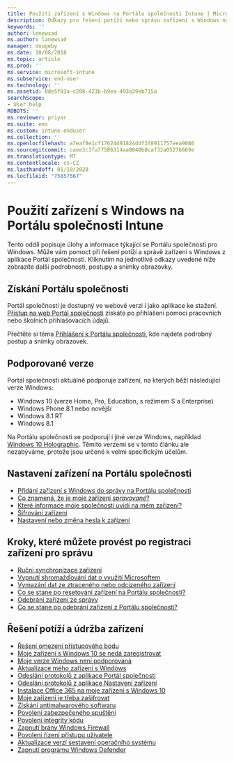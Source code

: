 ```yaml
---
title: Použití zařízení s Windows na Portálu společnosti Intune | Microsoft Docs
description: Odkazy pro řešení potíží nebo správu zařízení s Windows na Portálu společnosti
keywords: ''
author: lenewsad
ms.author: lanewsad
manager: dougeby
ms.date: 10/08/2018
ms.topic: article
ms.prod: ''
ms.service: microsoft-intune
ms.subservice: end-user
ms.technology: ''
ms.assetid: 0de5f03a-c288-423b-b9ea-493a39eb715a
searchScope:
- User help
ROBOTS: ''
ms.reviewer: priyar
ms.suite: ems
ms.custom: intune-enduser
ms.collection: ''
ms.openlocfilehash: a7eaf8e1cf17624491824ddf3f8911757eea9080
ms.sourcegitcommit: caee3c3fa77586314aa8040b0caf32a0527b669e
ms.translationtype: MT
ms.contentlocale: cs-CZ
ms.lasthandoff: 01/10/2020
ms.locfileid: "75857567"
---
```

# <a name="using-your-windows-device-with-intune-company-portal"></a>Použití zařízení s Windows na Portálu společnosti Intune

Tento oddíl popisuje úlohy a informace týkající se Portálu společnosti pro Windows. Může vám pomoct při řešení potíží a správě zařízení s Windows z aplikace Portál společnosti. Kliknutím na jednotlivé odkazy uvedené níže zobrazíte další podrobnosti, postupy a snímky obrazovky.  

## <a name="how-to-get-company-portal"></a>Získání Portálu společnosti
Portál společnosti je dostupný ve webové verzi i jako aplikace ke stažení. [Přístup na web Portál společnosti](https://go.microsoft.com/fwlink/?linkid=2010980) získáte po přihlášení pomocí pracovních nebo školních přihlašovacích údajů.  

Přečtěte si téma [Přihlášení k Portálu společnosti](https://docs.microsoft.com/intune-user-help/sign-in-to-the-company-portal), kde najdete podrobný postup a snímky obrazovek.

## <a name="supported-versions"></a>Podporované verze

Portál společnosti aktuálně podporuje zařízení, na kterých běží následující verze Windows:

* Windows 10 (verze Home, Pro, Education, s režimem S a Enterprise)
* Windows Phone 8.1 nebo novější
* Windows 8.1 RT
* Windows 8.1

Na Portálu společnosti se podporují i jiné verze Windows, například [Windows 10 Holographic](https://www.microsoft.com/hololens). Těmito verzemi se v tomto článku ale nezabýváme, protože jsou určené k velmi specifickým účelům.

## <a name="set-up-your-device-in-the-company-portal"></a>Nastavení zařízení na Portálu společnosti
- [Přidání zařízení s Windows do správy na Portálu společnosti](windows-enrollment-company-portal.md)  
- [Co znamená, že je moje zařízení *spravované*?](what-happens-if-you-install-the-company-portal-app-and-enroll-your-device-in-intune-windows.md)
- [Které informace moje společnosti uvidí na mém zařízení?](what-info-can-your-company-see-when-you-enroll-your-device-in-intune.md)
- [Šifrování zařízení](encrypt-your-device-windows.md)
- [Nastavení nebo změna hesla k zařízení](set-or-change-your-password-windows.md)

## <a name="things-you-can-do-after-your-device-is-enrolled-in-management"></a>Kroky, které můžete provést po registraci zařízení pro správu
- [Ruční synchronizace zařízení](sync-your-device-manually-windows.md)
- [Vypnutí shromažďování dat o využití Microsoftem](turn-off-microsoft-usage-data-collection-windows.md)
- [Vymazání dat ze ztraceného nebo odcizeného zařízení](reset-erase-your-device-cpwebsite.md)
- [Co se stane po resetování zařízení na Portálu společnosti?](what-happens-if-you-reset-your-device-using-the-company-portal-windows.md)
- [Odebrání zařízení ze správy](unenroll-your-device-from-intune-windows.md)
- [Co se stane po odebrání zařízení z Portálu společnosti?](what-happens-if-you-unenroll-your-device-from-intune-windows.md)

## <a name="troubleshoot-and-maintain-your-device"></a>Řešení potíží a údržba zařízení
* [Řešení omezení přístupového bodu](resolve-access-point-restrictions.md)
* [Moje zařízení s Windows 10 se nedá zaregistrovat](troubleshoot-your-windows-10-device-windows.md)
* [Moje verze Windows není podporovaná](your-windows-version-isnt-yet-supported.md)
* [Aktualizace mého zařízení s Windows](you-need-to-update-your-windows-device.md)
* [Odeslání protokolů z aplikace Portál společnosti](send-logs-to-your-it-admin-cp-windows.md)
* [Odeslání protokolů z aplikace Nastavení zařízení](send-logs-to-your-it-admin-settings-windows.md)
* [Instalace Office 365 na moje zařízení s Windows 10](install-office-windows.md)
* [Moje zařízení je třeba zašifrovat](you-need-to-enable-windows-encryption.md)
* [Získání antimalwarového softwaru](your-device-needs-antimalware-software.md)
* [Povolení zabezpečeného spuštění](you-need-to-enable-secure-boot-windows.md)
* [Povolení integrity kódu](you-need-to-enable-code-integrity.md)
* [Zapnutí brány Windows Firewall](you-need-to-enable-defender-firewall-windows.md)
* [Povolení řízení přístupu uživatele](you-need-to-enable-uac-windows.md)
* [Aktualizace verzí sestavení operačního systému](you-need-to-update-os-build-version-windows.md)
* [Zapnutí programu Windows Defender](turn-on-defender-windows.md)

